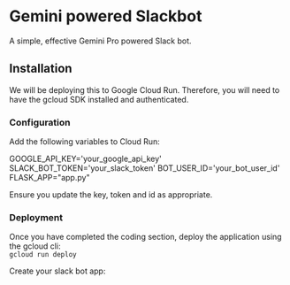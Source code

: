 # Gemini powered Slackbot

A simple, effective Gemini Pro powered Slack bot.

## Installation

We will be deploying this to Google Cloud Run.
Therefore, you will need to have the gcloud SDK installed and authenticated.

### Configuration
Add the following variables to Cloud Run:

GOOGLE_API_KEY='your_google_api_key'
SLACK_BOT_TOKEN='your_slack_token'
BOT_USER_ID='your_bot_user_id'
FLASK_APP="app.py"

Ensure you update the key, token and id as appropriate.

### Deployment

Once you have completed the coding section, deploy the application using the gcloud cli:  
`gcloud run deploy`

Create your slack bot app:  

